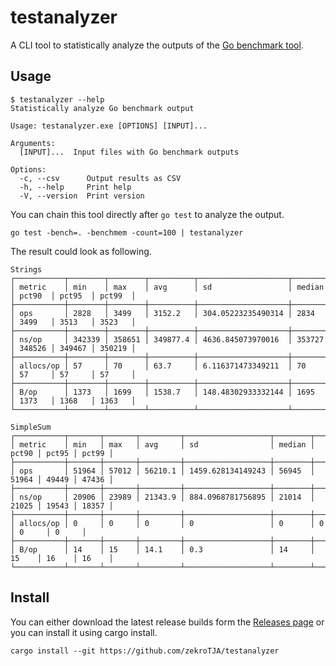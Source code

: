 # testanalyzer

A CLI tool to statistically analyze the outputs of the [Go benchmark tool](https://golangdocs.com/benchmark-functions-in-golang).

## Usage

```
$ testanalyzer --help
Statistically analyze Go benchmark output

Usage: testanalyzer.exe [OPTIONS] [INPUT]...

Arguments:
  [INPUT]...  Input files with Go benchmark outputs

Options:
  -c, --csv      Output results as CSV
  -h, --help     Print help
  -V, --version  Print version
```

You can chain this tool directly after `go test` to analyze the output.

```
go test -bench=. -benchmem -count=100 | testanalyzer
```

The result could look as following.

```
Strings
┌───────────┬────────┬────────┬──────────┬────────────────────┬────────┬────────┬────────┬────────┐
│ metric    │ min    │ max    │ avg      │ sd                 │ median │ pct90  │ pct95  │ pct99  │
├───────────┼────────┼────────┼──────────┼────────────────────┼────────┼────────┼────────┼────────┤
│ ops       │ 2828   │ 3499   │ 3152.2   │ 304.05223235490314 │ 2834   │ 3499   │ 3513   │ 3523   │
├───────────┼────────┼────────┼──────────┼────────────────────┼────────┼────────┼────────┼────────┤
│ ns/op     │ 342339 │ 358651 │ 349877.4 │ 4636.845073970016  │ 353727 │ 348526 │ 349467 │ 350219 │
├───────────┼────────┼────────┼──────────┼────────────────────┼────────┼────────┼────────┼────────┤
│ allocs/op │ 57     │ 70     │ 63.7     │ 6.116371473349211  │ 70     │ 57     │ 57     │ 57     │
├───────────┼────────┼────────┼──────────┼────────────────────┼────────┼────────┼────────┼────────┤
│ B/op      │ 1373   │ 1699   │ 1538.7   │ 148.48302933332144 │ 1695   │ 1373   │ 1368   │ 1363   │
└───────────┴────────┴────────┴──────────┴────────────────────┴────────┴────────┴────────┴────────┘

SimpleSum
┌───────────┬───────┬───────┬─────────┬───────────────────┬────────┬───────┬───────┬───────┐
│ metric    │ min   │ max   │ avg     │ sd                │ median │ pct90 │ pct95 │ pct99 │
├───────────┼───────┼───────┼─────────┼───────────────────┼────────┼───────┼───────┼───────┤
│ ops       │ 51964 │ 57012 │ 56210.1 │ 1459.628134149243 │ 56945  │ 51964 │ 49449 │ 47436 │
├───────────┼───────┼───────┼─────────┼───────────────────┼────────┼───────┼───────┼───────┤
│ ns/op     │ 20906 │ 23989 │ 21343.9 │ 884.0968781756895 │ 21014  │ 21025 │ 19543 │ 18357 │
├───────────┼───────┼───────┼─────────┼───────────────────┼────────┼───────┼───────┼───────┤
│ allocs/op │ 0     │ 0     │ 0       │ 0                 │ 0      │ 0     │ 0     │ 0     │
├───────────┼───────┼───────┼─────────┼───────────────────┼────────┼───────┼───────┼───────┤
│ B/op      │ 14    │ 15    │ 14.1    │ 0.3               │ 14     │ 15    │ 16    │ 16    │
└───────────┴───────┴───────┴─────────┴───────────────────┴────────┴───────┴───────┴───────┘
```

## Install

You can either download the latest release builds form the [Releases page](https://github.com/zekroTJA/testanalyzer/releases) or you can install it using cargo install.
```
cargo install --git https://github.com/zekroTJA/testanalyzer
```